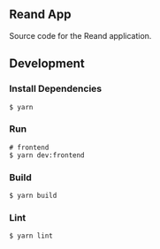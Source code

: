 ## Reand App

Source code for the Reand application.

## Development

### Install Dependencies

```
$ yarn
```

### Run

```
# frontend
$ yarn dev:frontend

```

### Build

```
$ yarn build
```

### Lint

```
$ yarn lint
```
